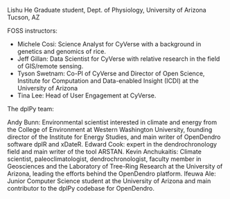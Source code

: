 Lishu He
Graduate student, Dept. of Physiology, University of Arizona
Tucson, AZ


FOSS instructors:

- Michele Cosi: Science Analyst for CyVerse with a background in genetics and genomics of rice.
- Jeff Gillan: Data Scientist for CyVerse with relative research in the field of GIS/remote sensing.
- Tyson Swetnam: Co-PI of CyVerse and Director of Open Science, Institute for Computation and Data-enabled Insight (ICDI) at the University of Arizona
- Tina Lee: Head of User Engagement at CyVerse.


The dplPy team:

Andy Bunn: Environmental scientist interested in climate and energy from the College of Environment at Western Washington University, founding director of the Institute for Energy Studies, and main writer of OpenDendro software dplR and xDateR.
Edward Cook: expert in the dendrochronology field and main writer of the tool ARSTAN.
Kevin Anchukaitis: Climate scientist, paleoclimatologist, dendrochronologist, faculty member in Geosciences and the Laboratory of Tree-Ring Research at the University of Arizona, leading the efforts behind the OpenDendro platform.
Ifeuwa Ale: Junior Computer Science student at the University of Arizona and main contributor to the dplPy codebase for OpenDendro.
